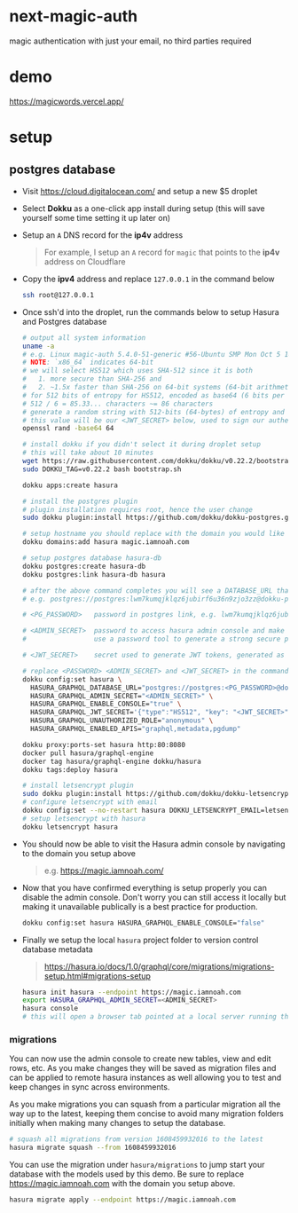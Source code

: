 
# next-magic-auth

magic authentication with just your email, no third parties required

# demo

https://magicwords.vercel.app/

# setup

## postgres database
- Visit https://cloud.digitalocean.com/ and setup a new $5 droplet
- Select **Dokku** as a one-click app install during setup (this will save yourself some time setting it up later on)
- Setup an `A` DNS record for the **ip4v** address

    > For example, I setup an `A` record for `magic` that points to the **ip4v** address on Cloudflare

- Copy the **ipv4** address and replace `127.0.0.1` in the command below

    ```sh
    ssh root@127.0.0.1
    ```

- Once ssh'd into the droplet, run the commands below to setup Hasura and Postgres database

    ```sh
    # output all system information
    uname -a
    # e.g. Linux magic-auth 5.4.0-51-generic #56-Ubuntu SMP Mon Oct 5 14:28:49 UTC 2020 x86_64 x86_64
    # NOTE: `x86_64` indicates 64-bit
    # we will select HS512 which uses SHA-512 since it is both
    #   1. more secure than SHA-256 and
    #   2. ~1.5x faster than SHA-256 on 64-bit systems (64-bit arithmetic internally)
    # for 512 bits of entropy for HS512, encoded as base64 (6 bits per character)
    # 512 / 6 = 85.33... characters ~= 86 characters
    # generate a random string with 512-bits (64-bytes) of entropy and encode in base64
    # this value will be our <JWT_SECRET> below, used to sign our authentication keys and should be kept secure
    openssl rand -base64 64

    # install dokku if you didn't select it during droplet setup
    # this will take about 10 minutes
    wget https://raw.githubusercontent.com/dokku/dokku/v0.22.2/bootstrap.sh;
    sudo DOKKU_TAG=v0.22.2 bash bootstrap.sh

    dokku apps:create hasura

    # install the postgres plugin
    # plugin installation requires root, hence the user change
    sudo dokku plugin:install https://github.com/dokku/dokku-postgres.git

    # setup hostname you should replace with the domain you would like to use
    dokku domains:add hasura magic.iamnoah.com

    # setup postgres database hasura-db
    dokku postgres:create hasura-db
    dokku postgres:link hasura-db hasura

    # after the above command completes you will see a DATABASE_URL that starts with postgres://
    # e.g. postgres://postgres:lwm7kumqjklqz6jubirf6u36n9zjo3zz@dokku-postgres-hasura-db:5432/hasura_db

    # <PG_PASSWORD>   password in postgres link, e.g. lwm7kumqjklqz6jubirf6u36n9zjo3zz

    # <ADMIN_SECRET>  password to access hasura admin console and make server side admin graphql queries
    #                 use a password tool to generate a strong secure password

    # <JWT_SECRET>    secret used to generate JWT tokens, generated as output of openssl command above

    # replace <PASSWORD> <ADMIN_SECRET> and <JWT_SECRET> in the command below
    dokku config:set hasura \
      HASURA_GRAPHQL_DATABASE_URL="postgres://postgres:<PG_PASSWORD>@dokku-postgres-hasura-db:5432/hasura_db" \
      HASURA_GRAPHQL_ADMIN_SECRET="<ADMIN_SECRET>" \
      HASURA_GRAPHQL_ENABLE_CONSOLE="true" \
      HASURA_GRAPHQL_JWT_SECRET='{"type":"HS512", "key": "<JWT_SECRET>"}' \
      HASURA_GRAPHQL_UNAUTHORIZED_ROLE="anonymous" \
      HASURA_GRAPHQL_ENABLED_APIS="graphql,metadata,pgdump"

    dokku proxy:ports-set hasura http:80:8080
    docker pull hasura/graphql-engine
    docker tag hasura/graphql-engine dokku/hasura
    dokku tags:deploy hasura

    # install letsencrypt plugin
    sudo dokku plugin:install https://github.com/dokku/dokku-letsencrypt.git
    # configure letsencrypt with email
    dokku config:set --no-restart hasura DOKKU_LETSENCRYPT_EMAIL=letsencrypt@iamnoah.com
    # setup letsencrypt with hasura
    dokku letsencrypt hasura
    ```

- You should now be able to visit the Hasura admin console by navigating to the domain you setup above

    > e.g. https://magic.iamnoah.com/

- Now that you have confirmed everything is setup properly you can disable the admin console. Don't worry you can still access it locally but making it unavailable publically is a best practice for production.

    ```sh
    dokku config:set hasura HASURA_GRAPHQL_ENABLE_CONSOLE="false"
    ```

- Finally we setup the local `hasura` project folder to version control database metadata

    > https://hasura.io/docs/1.0/graphql/core/migrations/migrations-setup.html#migrations-setup

    ```sh
    hasura init hasura --endpoint https://magic.iamnoah.com
    export HASURA_GRAPHQL_ADMIN_SECRET=<ADMIN_SECRET>
    hasura console
    # this will open a browser tab pointed at a local server running the hasura admin console
    ```

 ### migrations
You can now use the admin console to create new tables, view and edit rows, etc. As you make changes they will be saved as migration files and can be applied to remote hasura instances as well allowing you to test and keep changes in sync across environments.

As you make migrations you can squash from a particular migration all the way up to the latest, keeping them concise to avoid many migration folders initially when making many changes to setup the database.

```sh
# squash all migrations from version 1608459932016 to the latest
hasura migrate squash --from 1608459932016
```

You can use the migration under `hasura/migrations` to jump start your database with the models used by this demo. Be sure to replace https://magic.iamnoah.com with the domain you setup above.

```sh
hasura migrate apply --endpoint https://magic.iamnoah.com
```
